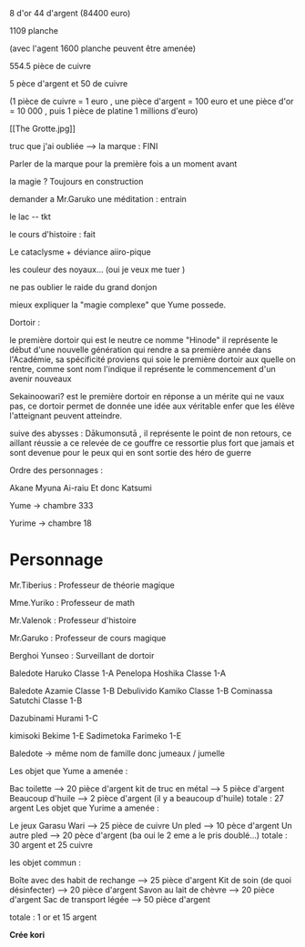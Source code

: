 8 d'or 44 d'argent (84400 euro)

1109 planche

(avec l'agent 1600 planche peuvent être amenée)

554.5 pièce de cuivre

5 pèce d'argent et 50 de cuivre

(1 pièce de cuivre = 1 euro , une pièce d'argent = 100 euro et une pièce d'or = 10 000 , puis 1 pièce de platine 1 millions d'euro)




[[The Grotte.jpg]]


truc que j'ai oubliée --> la marque  : FINI

Parler de la marque pour la première fois a un moment avant 

la magie ? Toujours en construction 

demander a Mr.Garuko une méditation : entrain 

le lac -- tkt 

le cours d'histoire : fait 

Le cataclysme + déviance aiiro-pique

les couleur des noyaux...
(oui je veux me tuer )


ne pas oublier le raide du grand donjon

mieux expliquer la "magie complexe" que Yume possede.



Dortoir : 


le première dortoir qui est le neutre ce nomme "Hinode" il représente le début d'une nouvelle génération qui rendre a sa première année dans l'Académie, sa spécificité proviens qui soie le première dortoir aux quelle on rentre, comme sont nom l'indique il représente le commencement d'un avenir nouveaux

Sekainoowari? est le première dortoir en réponse a un mérite qui ne vaux pas, ce dortoir permet de donnée une idée aux véritable enfer que les élève l'atteignant peuvent atteindre.

suive des abysses : Dākumonsutā , il représente le point de non retours, ce aillant réussie a ce relevée de ce gouffre ce ressortie plus fort que jamais et sont devenue pour le peux qui en sont sortie des héro de guerre



Ordre des personnages :

Akane 
Myuna
Ai-raiu 
Et donc Katsumi

Yume -> chambre 333

Yurime -> chambre 18


# Personnage 


Mr.Tiberius : Professeur de théorie magique

Mme.Yuriko : Professeur de math

Mr.Valenok : Professeur d'histoire

Mr.Garuko : Professeur de cours magique

Berghoi Yunseo : Surveillant de dortoir 


Baledote Haruko  Classe 1-A 
Penelopa Hoshika Classe 1-A

Baledote Azamie Classe 1-B 
Debulivido Kamiko Classe 1-B
Cominassa Satutchi Classe 1-B

Dazubinami Hurami 1-C

kimisoki Bekime 1-E 
Sadimetoka Farimeko 1-E

Baledote -> même nom de famille donc jumeaux / jumelle



Les objet que Yume a amenée :

Bac toilette --> 20 pièce d'argent
kit de truc en métal --> 5 pièce d'argent
Beaucoup d'huile --> 2 pièce d'argent (il y a beaucoup d'huile)
totale : 27 argent
Les objet que Yurime a amenée :

Le jeux Garasu Wari --> 25 pièce de cuivre
Un pled --> 10 pèce d'argent 
Un autre pled --> 20 pèce d'argent (ba oui le 2 eme a le pris doublé...)
totale : 30 argent et 25 cuivre

les objet commun :

Boîte avec des habit de rechange --> 25 pièce d'argent
Kit de soin (de quoi désinfecter) --> 20 pièce d'argent
Savon au lait de chèvre --> 20 pièce d'argent
Sac de transport légée --> 50 pièce d'argent 

totale : 1 or et 15 argent


**Crée kori**

